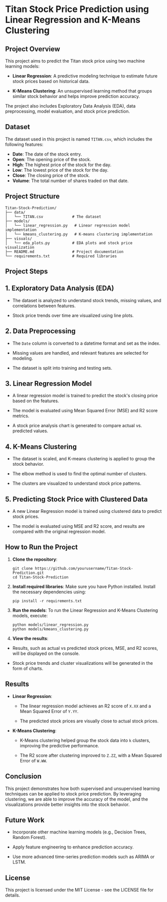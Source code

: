 # Titan Stock Price Prediction using Linear Regression and K-Means Clustering

## Project Overview

This project aims to predict the Titan stock price using two machine learning models:

- **Linear Regression**: A predictive modeling technique to estimate future stock prices based on historical data.

- **K-Means Clustering**: An unsupervised learning method that groups similar stock behavior and helps improve prediction accuracy.

The project also includes Exploratory Data Analysis (EDA), data preprocessing, model evaluation, and stock price prediction.

## Dataset

The dataset used in this project is named `TITAN.csv`, which includes the following features:
- **Date**: The date of the stock entry.
- **Open**: The opening price of the stock.
- **High**: The highest price of the stock for the day.
- **Low**: The lowest price of the stock for the day.
- **Close**: The closing price of the stock.
- **Volume**: The total number of shares traded on that date.

## Project Structure

```
Titan-Stock-Prediction/
├── data/
│   └── TITAN.csv             # The dataset
├── models/
│   └── linear_regression.py   # Linear regression model implementation
│   └── kmeans_clustering.py   # K-means clustering implementation
├── visuals/
│   └── eda_plots.py          # EDA plots and stock price visualization
├── README.md                 # Project documentation
└── requirements.txt          # Required libraries
```

## Project Steps

## 1. Exploratory Data Analysis (EDA)

- The dataset is analyzed to understand stock trends, missing values, and correlations between features.

- Stock price trends over time are visualized using line plots.

## 2. Data Preprocessing

- The ```Date``` column is converted to a datetime format and set as the index.

- Missing values are handled, and relevant features are selected for modeling.

- The dataset is split into training and testing sets.

## 3. Linear Regression Model

- A linear regression model is trained to predict the stock's closing price based on the features.

- The model is evaluated using Mean Squared Error (MSE) and R2 score metrics.

- A stock price analysis chart is generated to compare actual vs. predicted values.

## 4. K-Means Clustering

- The dataset is scaled, and K-means clustering is applied to group the stock behavior.

- The elbow method is used to find the optimal number of clusters.

- The clusters are visualized to understand stock price patterns.

## 5. Predicting Stock Price with Clustered Data

- A new Linear Regression model is trained using clustered data to predict stock prices.

- The model is evaluated using MSE and R2 score, and results are compared with the original regression model.

## How to Run the Project

1. **Clone the repository**:

   ```
   git clone https://github.com/yourusername/Titan-Stock-Prediction.git
   cd Titan-Stock-Prediction
   ```

2. **Install required libraries**: Make sure you have Python installed. Install the necessary dependencies using:

   ```
   pip install -r requirements.txt
   ```

3. **Run the models**: To run the Linear Regression and K-Means Clustering models, execute:

    ```
    python models/linear_regression.py
    python models/kmeans_clustering.py
    ```

4. **View the results**:

 - Results, such as actual vs predicted stock prices, MSE, and R2 scores, will be displayed on the console.

- Stock price trends and cluster visualizations will be generated in the form of charts.

## Results

- **Linear Regression**:

  - The linear regression model achieves an R2 score of ```X.XX``` and a Mean Squared Error of ```Y.YY```.

  - The predicted stock prices are visually close to actual stock prices.

- **K-Means Clustering**:

  - K-Means clustering helped group the stock data into ```k``` clusters, improving the predictive performance.

  - The R2 score after clustering improved to ```Z.ZZ```, with a Mean Squared Error of ```W.WW```.

## Conclusion

This project demonstrates how both supervised and unsupervised learning techniques can be applied to stock price prediction. By leveraging clustering, we are able to improve the accuracy of the model, and the visualizations provide better insights into the stock behavior.

## Future Work

- Incorporate other machine learning models (e.g., Decision Trees, Random Forest).

- Apply feature engineering to enhance prediction accuracy.

- Use more advanced time-series prediction models such as ARIMA or LSTM.

## License

This project is licensed under the MIT License - see the LICENSE file for details.
